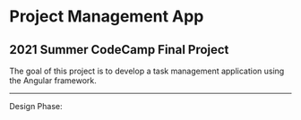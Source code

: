 # Project Management App
## 2021 Summer CodeCamp Final Project

The goal of this project is to develop a task management application using the Angular framework.


<hr>

Design Phase:
